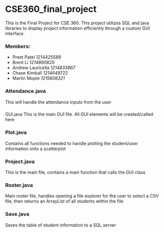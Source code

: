 # CSE360_final_project
This is the Final Project for CSE 360. This project utilizes SQL and java libraries to display project information efficiently through a custom GUI interface.
### Members:
- Preet Patel         *1214425589*
- Brent Li            *1214890820*
- Andrew Lauricella   *1214833867*
- Chase Kimball       *1214649722*
- Martin Mople        *1215808321*

### Attendance.java
This will handle the attendance inputs from the user

###
GUI.java
This is the main GUI file. All GUI elements will be created/called here


### Plot.java
Contains all functions needed to handle plotting the student/user information onto a scatterplot


### Project.java
This is the main file, contains a main function that calls the GUI class


### Roster.java
Main roster file, handles opening a file explorer for the user to select a CSV file, then returns an ArrayList of all students within the file


### Save.java
Saves the table of student information to a SQL server
